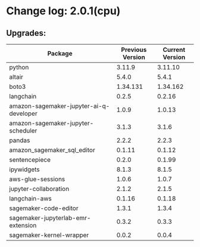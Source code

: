 # Change log: 2.0.1(cpu)

## Upgrades: 

Package | Previous Version | Current Version
---|---|---
python|3.11.9|3.11.10
altair|5.4.0|5.4.1
boto3|1.34.131|1.34.162
langchain|0.2.5|0.2.16
amazon-sagemaker-jupyter-ai-q-developer|1.0.9|1.0.13
amazon-sagemaker-jupyter-scheduler|3.1.3|3.1.6
pandas|2.2.2|2.2.3
amazon_sagemaker_sql_editor|0.1.11|0.1.12
sentencepiece|0.2.0|0.1.99
ipywidgets|8.1.3|8.1.5
aws-glue-sessions|1.0.6|1.0.7
jupyter-collaboration|2.1.2|2.1.5
langchain-aws|0.1.16|0.1.18
sagemaker-code-editor|1.3.1|1.3.4
sagemaker-jupyterlab-emr-extension|0.3.2|0.3.3
sagemaker-kernel-wrapper|0.0.2|0.0.4
